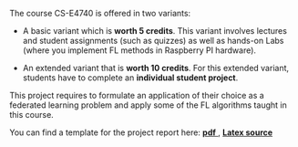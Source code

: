 The course CS-E4740 is offered in two variants: 

- A basic variant which is **worth 5 credits**. This variant involves lectures and student assignments (such as quizzes) as well as hands-on Labs (where you implement FL methods in Raspberry PI hardware). 

- An extended variant that is **worth 10 credits**. For this extended variant, students have to complete an **individual student project**. 

This project requires to formulate an application of their choice as a federated learning problem and apply some of the FL algorithms taught in this course. 

You can find a template for the project report here:  <a href="FederatedLearningPaper.pdf"> **pdf** </a>,  <a href="FederatedLearningPaper.tex"> **Latex source** </a>

